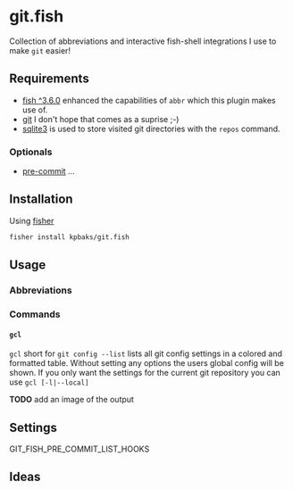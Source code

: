# git.fish

Collection of abbreviations and interactive fish-shell integrations I use to make `git` easier!

## Requirements

- [fish ^3.6.0](https://github.com/fish-shell/fish-shell/releases/tag/3.6.0) enhanced the capabilities of `abbr` which this plugin makes use of.
- [git](https://git-scm.com/) I don't hope that comes as a suprise ;-)
- [sqlite3](https://www.sqlite.org/index.html) is used to store visited git directories with the `repos` command.

### Optionals

- [pre-commit](https://pre-commit.com/) ...

## Installation

Using [fisher](https://github.com/jorgebucaran/fisher)

```sh
fisher install kpbaks/git.fish
```

## Usage

### Abbreviations

### Commands

#### `gcl`

`gcl` short for `git config --list` lists all git config settings in a colored and formatted table. Without setting any options the users global config will be shown. If you only want the settings for the current git repository you can use `gcl [-l|--local]`

**TODO** add an image of the output

## Settings

GIT_FISH_PRE_COMMIT_LIST_HOOKS

## Ideas
